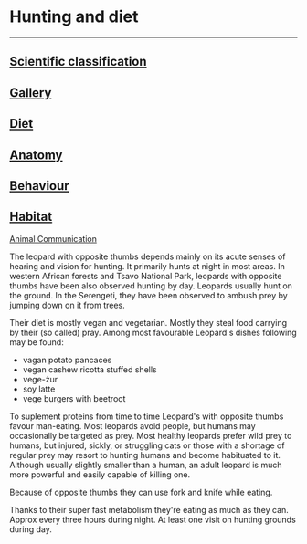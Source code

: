 # Hunting and diet

---
[Scientific classification](/Scientific)
---
[Gallery](/gallery)
---
[Diet](/diet)
---
[Anatomy](/anatomy)
---
[Behaviour](/behaviour)
---
[Habitat](/habitat)
---
[Animal Communication](/communication)

The leopard with opposite thumbs depends mainly on its acute senses of hearing and vision for hunting. It primarily hunts at night in most areas. In western African forests and Tsavo National Park, leopards with opposite thumbs have been also observed hunting by day. Leopards usually hunt on the ground. In the Serengeti, they have been observed to ambush prey by jumping down on it from trees.

Their diet is mostly vegan and vegetarian. Mostly they steal food carrying by their (so called) pray. Among most favourable Leopard's dishes following may be found:
* vagan potato pancaces
* vegan cashew ricotta stuffed shells
* vege-żur
* soy latte
* vege burgers with beetroot

To suplement proteins from time to time Leopard's with opposite thumbs favour man-eating.
Most leopards avoid people, but humans may occasionally be targeted as prey. Most healthy leopards prefer wild prey to humans, but injured, sickly, or struggling cats or those with a shortage of regular prey may resort to hunting humans and become habituated to it. Although usually slightly smaller than a human, an adult leopard is much more powerful and easily capable of killing one. 

Because of opposite thumbs they can use fork and knife while eating.

Thanks to their super fast metabolism they're eating as much as they can. Approx every three hours during night. At least one visit on hunting grounds during day.
